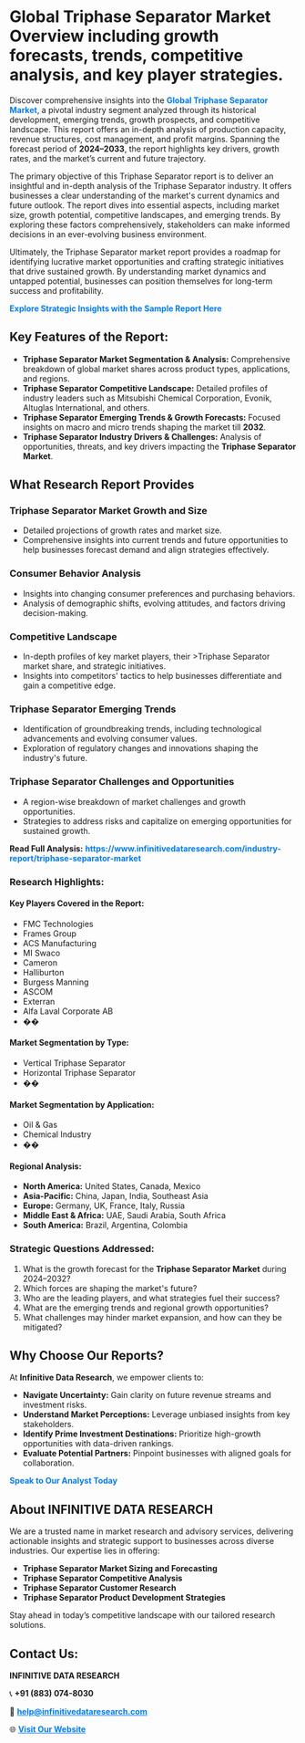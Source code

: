 <h1>Global Triphase Separator Market Overview including growth forecasts, trends, competitive analysis, and key player strategies.</h1>
<p>
Discover comprehensive insights into the 
<a href="https://www.infinitivedataresearch.com/industry-report/triphase-separator-market" rel="dofollow" style="color: #007BFF; text-decoration: none;"><strong>Global Triphase Separator Market</strong></a>, a pivotal industry segment analyzed through its historical development, emerging trends, growth prospects, and competitive landscape. This report offers an in-depth analysis of production capacity, revenue structures, cost management, and profit margins. Spanning the forecast period of <strong>2024–2033</strong>, the report highlights key drivers, growth rates, and the market’s current and future trajectory.
</p>
<p>
The primary objective of this Triphase Separator report is to deliver an insightful and in-depth analysis of the Triphase Separator industry. It offers businesses a clear understanding of the market's current dynamics and future outlook. The report dives into essential aspects, including market size, growth potential, competitive landscapes, and emerging trends. By exploring these factors comprehensively, stakeholders can make informed decisions in an ever-evolving business environment.
</p>
<p>
Ultimately, the Triphase Separator market report provides a roadmap for identifying lucrative market opportunities and crafting strategic initiatives that drive sustained growth. By understanding market dynamics and untapped potential, businesses can position themselves for long-term success and profitability.
</p>
<p>
<a href="https://www.infinitivedataresearch.com/request-sample/reportId=105015" style="color: #007BFF; text-decoration: none;"><strong>Explore Strategic Insights with the Sample Report Here</strong></a>
</p>

<h2>Key Features of the Report:</h2>
<ul>
<li><strong>Triphase Separator Market Segmentation & Analysis:</strong> Comprehensive breakdown of global market shares across product types, applications, and regions.</li>
<li><strong>Triphase Separator Competitive Landscape:</strong> Detailed profiles of industry leaders such as Mitsubishi Chemical Corporation, Evonik, Altuglas International, and others.</li>
<li><strong>Triphase Separator Emerging Trends & Growth Forecasts:</strong> Focused insights on macro and micro trends shaping the market till <strong>2032</strong>.</li>
<li><strong>Triphase Separator Industry Drivers & Challenges:</strong> Analysis of opportunities, threats, and key drivers impacting the <strong>Triphase Separator Market</strong>.</li>
</ul>

<h2>What Research Report Provides</h2>
<h3>Triphase Separator Market Growth and Size</h3>
<ul>
<li>Detailed projections of growth rates and market size.</li>
<li>Comprehensive insights into current trends and future opportunities to help businesses forecast demand and align strategies effectively.</li>
</ul>

<h3>Consumer Behavior Analysis</h3>
<ul>
<li>Insights into changing consumer preferences and purchasing behaviors.</li>
<li>Analysis of demographic shifts, evolving attitudes, and factors driving decision-making.</li>
</ul>

<h3>Competitive Landscape</h3>
<ul>
<li>In-depth profiles of key market players, their >Triphase Separator market share, and strategic initiatives.</li>
<li>Insights into competitors' tactics to help businesses differentiate and gain a competitive edge.</li>
</ul>

<h3>Triphase Separator Emerging Trends</h3>
<ul>
<li>Identification of groundbreaking trends, including technological advancements and evolving consumer values.</li>
<li>Exploration of regulatory changes and innovations shaping the industry's future.</li>
</ul>

<h3>Triphase Separator Challenges and Opportunities</h3>
<ul>
<li>A region-wise breakdown of market challenges and growth opportunities.</li>
<li>Strategies to address risks and capitalize on emerging opportunities for sustained growth.</li>
</ul>
<p><strong>Read Full Analysis:</strong> <a href="https://www.infinitivedataresearch.com/industry-report/triphase-separator-market" rel="dofollow" style="color: #007BFF; text-decoration: none;"><strong>https://www.infinitivedataresearch.com/industry-report/triphase-separator-market</strong></a></p>
<h3>Research Highlights:</h3>
<h4>Key Players Covered in the Report:</h4>
<ul><li>FMC Technologies</li><li>Frames Group</li><li>ACS Manufacturing</li><li>MI Swaco</li><li>Cameron</li><li>Halliburton</li><li>Burgess Manning</li><li>ASCOM</li><li>Exterran</li><li>Alfa Laval Corporate AB</li><li>��</li></ul>
<h4>Market Segmentation by Type:</h4>
<ul><li>Vertical Triphase Separator</li><li>Horizontal Triphase Separator</li><li>��</li></ul>
<h4>Market Segmentation by Application:</h4>
<ul><li>Oil &amp; Gas</li><li>Chemical Industry</li><li>��</li></ul>

<h4>Regional Analysis:</h4>
<ul>
<li><strong>North America:</strong> United States, Canada, Mexico</li>
<li><strong>Asia-Pacific:</strong> China, Japan, India, Southeast Asia</li>
<li><strong>Europe:</strong> Germany, UK, France, Italy, Russia</li>
<li><strong>Middle East & Africa:</strong> UAE, Saudi Arabia, South Africa</li>
<li><strong>South America:</strong> Brazil, Argentina, Colombia</li>
</ul>

<h3>Strategic Questions Addressed:</h3>
<ol>
<li>What is the growth forecast for the <strong>Triphase Separator Market</strong> during 2024–2032?</li>
<li>Which forces are shaping the market's future?</li>
<li>Who are the leading players, and what strategies fuel their success?</li>
<li>What are the emerging trends and regional growth opportunities?</li>
<li>What challenges may hinder market expansion, and how can they be mitigated?</li>
</ol>

<h2>Why Choose Our Reports?</h2>
<p>At <strong>Infinitive Data Research</strong>, we empower clients to:</p>
<ul>
<li><strong>Navigate Uncertainty:</strong> Gain clarity on future revenue streams and investment risks.</li>
<li><strong>Understand Market Perceptions:</strong> Leverage unbiased insights from key stakeholders.</li>
<li><strong>Identify Prime Investment Destinations:</strong> Prioritize high-growth opportunities with data-driven rankings.</li>
<li><strong>Evaluate Potential Partners:</strong> Pinpoint businesses with aligned goals for collaboration.</li>
</ul>
<p><a href="https://www.infinitivedataresearch.com/industry-report/triphase-separator-market" rel="dofollow" style="color: #007BFF; text-decoration: none;"><strong>Speak to Our Analyst Today</strong></a></p>

<h2>About INFINITIVE DATA RESEARCH</h2>
<p>We are a trusted name in market research and advisory services, delivering actionable insights and strategic support to businesses across diverse industries. Our expertise lies in offering:</p>
<ul>
<li><strong>Triphase Separator Market Sizing and Forecasting</strong></li>
<li><strong>Triphase Separator Competitive Analysis</strong></li>
<li><strong>Triphase Separator Customer Research</strong></li>
<li><strong>Triphase Separator Product Development Strategies</strong></li>
</ul>
<p>Stay ahead in today’s competitive landscape with our tailored research solutions.</p>

<h2>Contact Us:</h2>
<p><strong>INFINITIVE DATA RESEARCH</strong></p>
<p>📞 <strong>+91 (883) 074-8030</strong></p>
<p>📧 <strong><a href="mailto:help@infinitivedataresearch.com" style="color: #007BFF;">help@infinitivedataresearch.com</a></strong></p>
<p>🌐 <strong><a href="https://www.infinitivedataresearch.com" rel="dofollow" style="color: #007BFF;">Visit Our Website</a></strong></p>